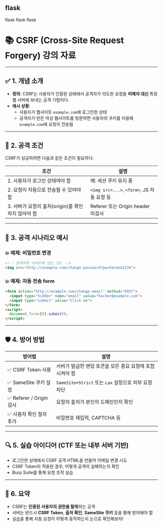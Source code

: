 
## flask
flask flask flask


# 📚 CSRF (Cross-Site Request Forgery) 강의 자료

---

## ✅ 1. 개념 소개

- **정의**: CSRF는 사용자가 인증된 상태에서 공격자가 의도한 요청을 **피해자 대신** 특정 웹 서버에 보내는 공격 기법이다.
- **예시 상황**:
  - 사용자가 웹사이트 `example.com`에 로그인한 상태
  - 공격자가 만든 악성 웹사이트를 방문하면 사용자의 쿠키를 이용해 `example.com`에 요청이 전송됨

---

## 🎯 2. 공격 조건

CSRF가 성공하려면 다음과 같은 조건이 필요하다:

| 조건 | 설명 |
|------|------|
| 1. 사용자가 로그인 상태여야 함 | 예: 세션 쿠키 유지 중 |
| 2. 요청이 자동으로 전송될 수 있어야 함 | `<img src=...>`, `<form>`, JS 자동 요청 등 |
| 3. 서버가 요청의 출처(origin)를 확인하지 않아야 함 | Referer 또는 Origin header 미검사 |

---

## 🧪 3. 공격 시나리오 예시

### 💥 예제: 비밀번호 변경

```html
<!-- 공격자의 사이트에 있는 코드 -->
<img src="http://example.com/change-password?pw=hacked1234">
```

### 💥 예제: 자동 전송 form

```html
<form action="http://example.com/change-email" method="POST">
  <input type="hidden" name="email" value="hacker@example.com">
  <input type="submit" value="Click me">
</form>
<script>
  document.forms[0].submit();
</script>
```

---

## 🛡️ 4. 방어 방법

| 방어법 | 설명 |
|--------|------|
| ✅ CSRF Token 사용 | 서버가 발급한 랜덤 토큰을 모든 중요 요청에 포함시켜야 함 |
| ✅ SameSite 쿠키 설정 | `SameSite=Strict` 또는 `Lax` 설정으로 외부 요청 차단 |
| ✅ Referer / Origin 검사 | 요청의 출처가 본인의 도메인인지 확인 |
| ✅ 사용자 확인 절차 추가 | 비밀번호 재입력, CAPTCHA 등 |

---

## 🔍 5. 실습 아이디어 (CTF 또는 내부 서버 기반)

- 로그인한 상태에서 CSRF 공격 HTML을 만들어 이메일 변경 시도
- CSRF Token이 적용된 경우, 어떻게 공격이 실패하는지 확인
- Burp Suite를 통해 요청 조작 실습

---

## 📝 6. 요약

- CSRF는 **인증된 사용자의 권한을 탈취**하는 공격
- 서버는 반드시 **CSRF Token**, **출처 확인**, **SameSite 쿠키** 등을 통해 방어해야 함
- 실습을 통해 자동 요청이 어떻게 동작하는지 눈으로 확인해보자!
